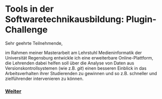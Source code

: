 # Tools in der Softwaretechnikausbildung: Plugin-Challenge

Sehr geehrte Teilnehmende,

im Rahmen meiner Masterarbeit am Lehrstuhl Medieninformatik der Universität Regensburg entwickle ich eine erweiterbare Online-Plattform, die Lehrenden dabei helfen soll über die Analyse von Daten aus Versionskontrollsystemen (wie z.B. *git*) einen besseren Einblick in das Arbeitsverhalten ihrer Studierenden zu gewinnen und so z.B. schneller und zielführender intervenieren zu können.

### [Weiter](https://github.com/FelixRDL/Plugin-Challenge/blob/master/ziel_der_studie.md)
